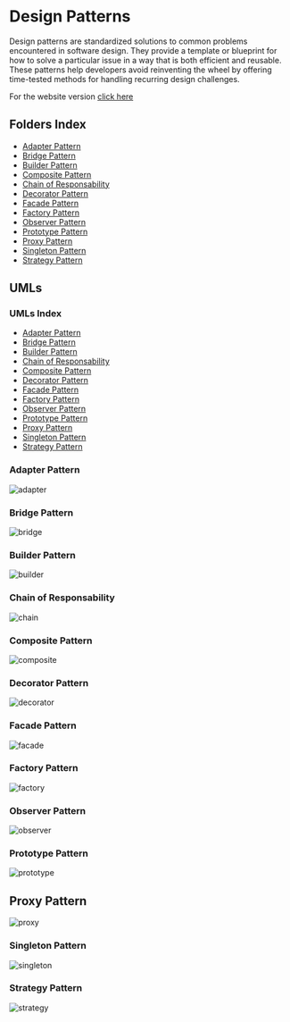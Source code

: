 # Design Patterns

Design patterns are standardized solutions to common problems encountered in software design. They provide a template or blueprint for how to solve a particular issue in a way that is both efficient and reusable. These patterns help developers avoid reinventing the wheel by offering time-tested methods for handling recurring design challenges.

For the website version <a href="https://aleandropresta.github.io/design-patterns/">click here</a>

## Folders Index

<ul>
    <li><a href="./Adapter/">Adapter Pattern</a></li>
    <li><a href="./Bridge/">Bridge Pattern</a></li>
    <li><a href="./Builder/">Builder Pattern</a></li>
    <li><a href="./Composite/">Composite Pattern</a></li>
    <li><a href="./Chain of Responsability/">Chain of Responsability</a></li>
    <li><a href="./Decorator/">Decorator Pattern</a></li>
    <li><a href="./Facade/">Facade Pattern</a></li>
    <li><a href="./Factory/">Factory Pattern</a></li>
    <li><a href="./Observer/">Observer Pattern</a></li>
    <li><a href="./Prototype/">Prototype Pattern</a></li>
    <li><a href="./Proxy/">Proxy Pattern</a></li>
    <li><a href="./Singleton">Singleton Pattern</a></li>
    <li><a href="./Strategy/">Strategy Pattern</a></li>
</ul>

## UMLs

### UMLs Index

-   [Adapter Pattern](#adapter-pattern)
-   [Bridge Pattern](#bridge-pattern)
-   [Builder Pattern](#builder-pattern)
-   [Chain of Responsability](#chain-of-responsability)
-   [Composite Pattern](#composite-pattern)
-   [Decorator Pattern](#decorator-pattern)
-   [Facade Pattern](#facade-pattern)
-   [Factory Pattern](#factory-pattern)
-   [Observer Pattern](#observer-pattern)
-   [Prototype Pattern](#prototype-pattern)
-   [Proxy Pattern](#proxy-pattern)
-   [Singleton Pattern](#singleton-pattern)
-   [Strategy Pattern](#strategy-pattern)

### Adapter Pattern

![adapter](/Adapter/implementation.png)

### Bridge Pattern

![bridge](/Bridge/uml.png)

### Builder Pattern

![builder](/Builder/uml.png)

### Chain of Responsability

![chain](/Chain%20of%20Responsability/uml.png)

### Composite Pattern

![composite](Composite/uml.png)

### Decorator Pattern

![decorator](/Decorator/images/uml.png)

### Facade Pattern

![facade](/Facade/images/uml.png)

### Factory Pattern

![factory](/Factory/uml.png)

### Observer Pattern

![observer](/Observer/images/image.png)

### Prototype Pattern

![prototype](/Prototype/uml.png)

## Proxy Pattern

![proxy](/Proxy/uml.png)

### Singleton Pattern

![singleton](/Singleton/images/implementation.png)

### Strategy Pattern

![strategy](/Strategy/images/uml.png)
